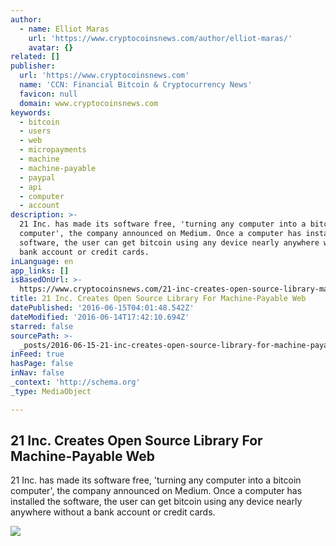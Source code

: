 ```yaml
---
author:
  - name: Elliot Maras
    url: 'https://www.cryptocoinsnews.com/author/elliot-maras/'
    avatar: {}
related: []
publisher:
  url: 'https://www.cryptocoinsnews.com'
  name: 'CCN: Financial Bitcoin & Cryptocurrency News'
  favicon: null
  domain: www.cryptocoinsnews.com
keywords:
  - bitcoin
  - users
  - web
  - micropayments
  - machine
  - machine-payable
  - paypal
  - api
  - computer
  - account
description: >-
  21 Inc. has made its software free, 'turning any computer into a bitcoin
  computer', the company announced on Medium. Once a computer has installed the
  software, the user can get bitcoin using any device nearly anywhere without a
  bank account or credit cards.
inLanguage: en
app_links: []
isBasedOnUrl: >-
  https://www.cryptocoinsnews.com/21-inc-creates-open-source-library-machine-payable-web/
title: 21 Inc. Creates Open Source Library For Machine-Payable Web
datePublished: '2016-06-15T04:01:48.542Z'
dateModified: '2016-06-14T17:42:10.694Z'
starred: false
sourcePath: >-
  _posts/2016-06-15-21-inc-creates-open-source-library-for-machine-payable-web.md
inFeed: true
hasPage: false
inNav: false
_context: 'http://schema.org'
_type: MediaObject

---
```

<article style=""><h1>21 Inc. Creates Open Source Library For Machine-Payable Web</h1><p>21 Inc. has made its software free, 'turning any computer into a bitcoin computer', the company announced on Medium. Once a computer has installed the software, the user can get bitcoin using any device nearly anywhere without a bank account or credit cards.</p><img src="https://www.cryptocoinsnews.com/wp-content/uploads/2016/06/21-image-2.png" /></article>